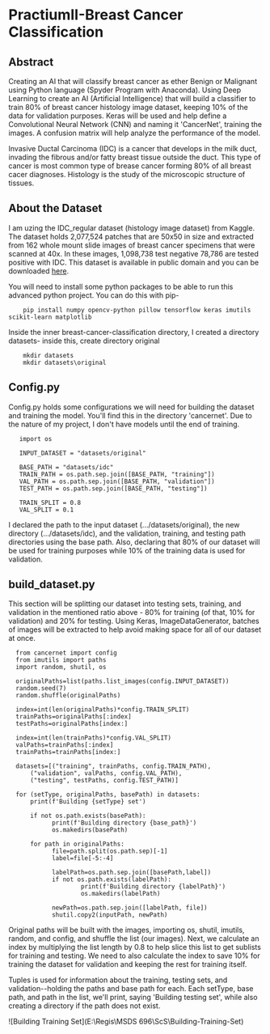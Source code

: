 # PractiumII-Breast Cancer Classification 

## Abstract

Creating an AI that will classify breast cancer as ether Benign or Malignant using Python language (Spyder Program with Anaconda). Using Deep Learning to create an AI (Artificial Intelligence) that will build a classifier to train 80% of breast cancer histology image dataset, keeping 10% of the data for validation purposes.  Keras will be used and help define a Convolutional Neural Network (CNN) and naming it 'CancerNet', training the images.  A confusion matrix will help analyze the performance of the model.

Invasive Ductal Carcinoma (IDC) is a cancer that develops in the milk duct, invading the fibrous and/or fatty breast tissue outside the duct.  This type of cancer is most common type of brease cancer forming 80% of all breast cacer diagnoses.  Histology is the study of the microscopic structure of tissues.

## About the Dataset

I am uzing the IDC_regular dataset (histology image dataset) from Kaggle.  The dataset holds 2,077,524 patches that are 50x50 in size and extracted from 162 whole mount slide images of breast cancer specimens that were scanned at 40x.  In these images, 1,098,738 test negative 78,786 are tested positive with IDC. This dataset is available in public domain and you can be downloaded [here](https://www.kaggle.com/datasets/paultimothymooney/breast-histopathology-images).

You will need to install some python packages to be able to run this advanced python project.  You can do this with pip-
        
        pip install numpy opencv-python pillow tensorflow keras imutils scikit-learn matplotlib
      
Inside the inner breast-cancer-classification directory, I created a directory datasets- inside this, create directory original

        mkdir datasets
        mkdir datasets\original 

## Config.py

Config.py holds some configurations we will need for building the dataset and training the model.  You'll find this in the directory 'cancernet'.  Due to the nature of my project, I don't have models until the end of training.

       import os

       INPUT_DATASET = "datasets/original"

       BASE_PATH = "datasets/idc"
       TRAIN_PATH = os.path.sep.join([BASE_PATH, "training"])
       VAL_PATH = os.path.sep.join([BASE_PATH, "validation"])
       TEST_PATH = os.path.sep.join([BASE_PATH, "testing"])

       TRAIN_SPLIT = 0.8
       VAL_SPLIT = 0.1

I declared the path to the input dataset (.../datasets/original), the new directory (.../datasets/idc), and the validation, training, and testing path directories using the base path.  Also, declaring that 80% of our dataset will be used for training purposes while 10% of the training data is used for validation.

## build_dataset.py

This section will be splitting our dataset into testing sets, training, and validation in the mentioned ratio above - 80% for training (of that, 10% for validation) and 20% for testing.  Using Keras, ImageDataGenerator, batches of images will be extracted to help avoid making space for all of our dataset at once.

      from cancernet import config
      from imutils import paths
      import random, shutil, os

      originalPaths=list(paths.list_images(config.INPUT_DATASET))
      random.seed(7)
      random.shuffle(originalPaths)

      index=int(len(originalPaths)*config.TRAIN_SPLIT)
      trainPaths=originalPaths[:index]
      testPaths=originalPaths[index:]

      index=int(len(trainPaths)*config.VAL_SPLIT)
      valPaths=trainPaths[:index]
      trainPaths=trainPaths[index:]

      datasets=[("training", trainPaths, config.TRAIN_PATH),
          ("validation", valPaths, config.VAL_PATH),
          ("testing", testPaths, config.TEST_PATH)]

      for (setType, originalPaths, basePath) in datasets:
          print(f'Building {setType} set')

          if not os.path.exists(basePath):
                print(f'Building directory {base_path}')
                os.makedirs(basePath)

          for path in originalPaths:
                file=path.split(os.path.sep)[-1]
                label=file[-5:-4]

                labelPath=os.path.sep.join([basePath,label])
                if not os.path.exists(labelPath):
                        print(f'Building directory {labelPath}')
                        os.makedirs(labelPath)

                newPath=os.path.sep.join([labelPath, file])
                shutil.copy2(inputPath, newPath)

Original paths will be built with the images, importing os, shutil, imutils, random, and config, and shuffle the list (our images).  Next, we calculate an index by multiplying the list length by 0.8 to help slice this list to get sublists for training and testing.  We need to also calculate the index to save 10% for training the dataset for validation and keeping the rest for training itself.

Tuples is used for information about the training, testing sets, and validation--holding the paths and base path for each. Each setType, base path, and path in the list, we'll print, saying 'Building testing set', while also creating a directory if the path does not exist.  

![Building Training Set](E:\Regis\MSDS 696\ScS\Building-Training-Set)

   
